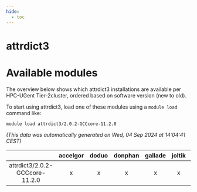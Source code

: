 ```yaml
---
hide:
  - toc
---
```


attrdict3
=========

# Available modules


The overview below shows which attrdict3 installations are available per HPC-UGent Tier-2cluster, ordered based on software version (new to old).

To start using attrdict3, load one of these modules using a `module load` command like:

```shell
module load attrdict3/2.0.2-GCCcore-11.2.0
```

*(This data was automatically generated on Wed, 04 Sep 2024 at 14:04:41 CEST)*  

| |accelgor|doduo|donphan|gallade|joltik|shinx|skitty|
| :---: | :---: | :---: | :---: | :---: | :---: | :---: | :---: |
|attrdict3/2.0.2-GCCcore-11.2.0|x|x|x|x|x|-|x|
